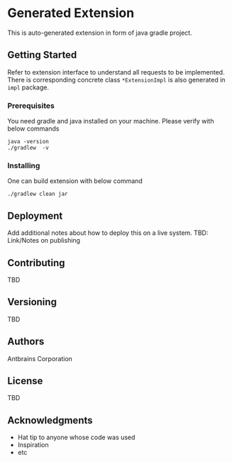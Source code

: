 # Generated Extension 

This is auto-generated extension in form of java gradle project.

## Getting Started

Refer to extension interface to understand all requests to be implemented. There is corresponding concrete class ```*ExtensionImpl``` is also generated in ```impl``` package.

### Prerequisites

You need gradle and java installed on your machine. Please verify with below commands

```
java -version
./gradlew  -v
```

### Installing

One can build extension with below command
```
./gradlew clean jar
```


## Deployment

Add additional notes about how to deploy this on a live system.
TBD: Link/Notes on publishing

## Contributing

TBD

## Versioning

TBD

## Authors
Antbrains Corporation

## License

TBD

## Acknowledgments

* Hat tip to anyone whose code was used
* Inspiration
* etc

